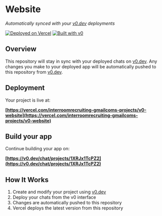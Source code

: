# Website

*Automatically synced with your [v0.dev](https://v0.dev) deployments*

[![Deployed on Vercel](https://img.shields.io/badge/Deployed%20on-Vercel-black?style=for-the-badge&logo=vercel)](https://vercel.com/interroomrecruiting-gmailcoms-projects/v0-website)
[![Built with v0](https://img.shields.io/badge/Built%20with-v0.dev-black?style=for-the-badge)](https://v0.dev/chat/projects/1XRJx1TcPZ2)

## Overview

This repository will stay in sync with your deployed chats on [v0.dev](https://v0.dev).
Any changes you make to your deployed app will be automatically pushed to this repository from [v0.dev](https://v0.dev).

## Deployment

Your project is live at:

**[https://vercel.com/interroomrecruiting-gmailcoms-projects/v0-website](https://vercel.com/interroomrecruiting-gmailcoms-projects/v0-website)**

## Build your app

Continue building your app on:

**[https://v0.dev/chat/projects/1XRJx1TcPZ2](https://v0.dev/chat/projects/1XRJx1TcPZ2)**

## How It Works

1. Create and modify your project using [v0.dev](https://v0.dev)
2. Deploy your chats from the v0 interface
3. Changes are automatically pushed to this repository
4. Vercel deploys the latest version from this repository
